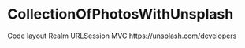 # CollectionOfPhotosWithUnsplash
Code layout 
Realm 
URLSession 
MVC 
https://unsplash.com/developers
